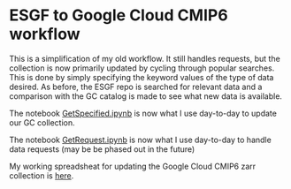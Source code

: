 # ESGF to Google Cloud CMIP6 workflow

This is a simplification of my old workflow.  It still handles requests, but the collection is now primarily updated by cycling through popular searches.  This is done by simply specifying the keyword values of the type of data desired. 
As before, the ESGF repo is searched for relevant data and a comparison with the GC catalog is made to see what new data is available.

The notebook
[GetSpecified.ipynb](https://github.com/naomi-henderson/cmip6collect2/blob/main/GetSpecified.ipynb) is now what I use day-to-day to update our GC collection.

The notebook
[GetRequest.ipynb](https://github.com/naomi-henderson/cmip6collect2/blob/main/GetRequest.ipynb) is now what I use day-to-day to handle data requests (may be be phased out in the future)

My working spreadsheat for updating the Google Cloud CMIP6 zarr collection
is
[here](https://docs.google.com/spreadsheets/d/1yAt7604tVt7OXXZUyL2uALtGP2WVa-Pb5NMuTluFsAc/edit?usp=sharing).
